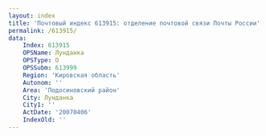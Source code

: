 ```yaml
---
layout: index
title: 'Почтовый индекс 613915: отделение почтовой связи Почты России'
permalink: /613915/
data:
    Index: 613915
    OPSName: Лунданка
    OPSType: О
    OPSSubm: 613999
    Region: 'Кировская область'
    Autonom: ''
    Area: 'Подосиновский район'
    City: Лунданка
    City1: ''
    ActDate: '20070406'
    IndexOld: ''
---
```


